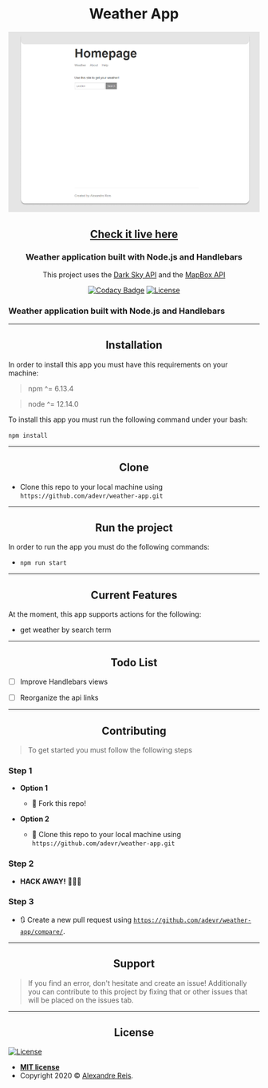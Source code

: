 <p align="center">
<h1 align="center"> Weather App </h1>
  <img src="https://raw.githubusercontent.com/adevr/weather-app/master/preview.PNG" alt="Weather app" />
</p>
 

<h2 align="center"><a href="https://node-weather-app-js.herokuapp.com/">Check it live here</a></h2>


<h3 align="center"> Weather application built with Node.js and Handlebars </h3>

<p align="center"> This project uses the <a href="https://darksky.net/dev/docs">Dark Sky API</a> and the <a href="https://docs.mapbox.com/api/">MapBox API</a> </p>


<p align="center">
<a align="center" href="https://app.codacy.com/manual/adevr/weather-app?utm_source=github.com&utm_medium=referral&utm_content=adevr/weather-app&utm_campaign=Badge_Grade_Dashboard"><img src="https://api.codacy.com/project/badge/Grade/0bb675801b5345009ab356895e15d8bd" alt="Codacy Badge"></a>
<a align="center" href="https://github.com/adevr/weather-app/blob/master/LICENSE"><img src="http://img.shields.io/:license-mit-blue.svg" alt="License"></a></p>

### Weather application built with Node.js and Handlebars

---


<h2 align="center">Installation</h2>

In order to install this app you must have this requirements on your machine:

> npm ^= 6.13.4

> node ^= 12.14.0

<p>
To install this app you must run the following command under your bash:
</p>

`npm install`

---

<h2 align="center">Clone</h2>

- Clone this repo to your local machine using `https://github.com/adevr/weather-app.git`

---

<h2 align="center">Run the project</h2>

In order to run the app you must do the following commands:

- ```npm run start```


---


<h2 align="center">Current Features</h2>
At the moment, this app supports actions for the following:

- get weather by search term

---

<h2 align="center">Todo List</h2>

- [ ] Improve Handlebars views
- [ ] Reorganize the api links


---


<h2 align="center">Contributing</h2> 

> To get started you must follow the following steps

### Step 1

- **Option 1**
    - 🍴 Fork this repo!

- **Option 2**
    - 👯 Clone this repo to your local machine using `https://github.com/adevr/weather-app.git`

### Step 2

- **HACK AWAY!** 🔨🔨🔨

### Step 3

- 🔃 Create a new pull request using <a href="https://github.com/adevr/weather-app/compare/" target="_blank">`https://github.com/adevr/weather-app/compare/`</a>.

---

<h2 align="center">Support</h2>

> If you find an error, don't hesitate and create an issue!
> Additionally you can contribute to this project by fixing that or other issues that will be placed on the issues tab.

---


<h2 align="center">License</h2>

<a href="https://github.com/adevr/weather-app/blob/master/LICENSE"><img src="http://img.shields.io/:license-mit-blue.svg" alt="License"></a>

- **[MIT license](https://github.com/adevr/weather-app/blob/master/LICENSE)**
- Copyright 2020 © <a href="http://adevr.github.io" target="_blank">Alexandre Reis</a>.


